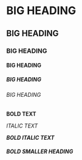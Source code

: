 # BIG HEADING

## BIG HEADING

### BIG HEADING

#### BIG HEADING

##### BIG HEADING

###### BIG HEADING

**BOLD TEXT**

_ITALIC TEXT_

**_BOLD ITALIC TEXT_**

##### **BOLD SMALLER HEADING**
